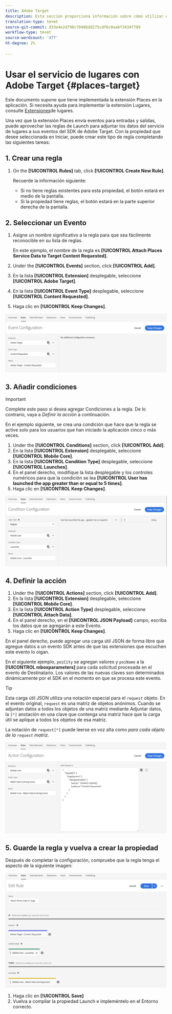 ```yaml
---
title: Adobe Target
description: Esta sección proporciona información sobre cómo utilizar el servicio de lugares con Adobe Target.
translation-type: tm+mt
source-git-commit: d33e4e2d798c7048bdd275cdf6c0aabf3434f789
workflow-type: tm+mt
source-wordcount: '477'
ht-degree: 2%

---
```



# Usar el servicio de lugares con Adobe Target {#places-target}

Este documento supone que tiene implementada la extensión Places en la aplicación. Si necesita ayuda para implementar la extensión Lugares, consulte [Extensiones](/help/places-ext-aep-sdks/places-extension/places-extension.md)de lugares.

Una vez que la extensión Places envía eventos para entradas y salidas, puede aprovechar las reglas de Launch para adjuntar los datos del servicio de lugares a sus eventos del SDK de Adobe Target. Con la propiedad que desee seleccionada en Iniciar, puede crear este tipo de regla completando las siguientes tareas:

## 1. Crear una regla

1. On the **[!UICONTROL Rules]** tab, click **[!UICONTROL Create New Rule]**.

   Recuerde la información siguiente:

   * Si no tiene reglas existentes para esta propiedad, el botón estará en medio de la pantalla.
   * Si la propiedad tiene reglas, el botón estará en la parte superior derecha de la pantalla.

## 2. Seleccionar un Evento

1. Asigne un nombre significativo a la regla para que sea fácilmente reconocible en su lista de reglas.

   En este ejemplo, el nombre de la regla es **[!UICONTROL Attach Places Service Data to Target Content Requested]**.

1. Under the **[!UICONTROL Events]** section, click **[!UICONTROL Add]**.
1. En la lista **[!UICONTROL Extension]** desplegable, seleccione **[!UICONTROL Adobe Target]**.
1. En la lista **[!UICONTROL Event Type]** desplegable, seleccione **[!UICONTROL Content Requested]**.
1. Haga clic en **[!UICONTROL Keep Changes]**.

![agregar un evento](/help/assets/ad-setEvent_target.png)

## 3. Añadir condiciones

>[!IMPORTANT]
>
>Complete este paso si desea agregar Condiciones a la regla. De lo contrario, vaya a *Definir la acción* a continuación.

En el ejemplo siguiente, se crea una condición que hace que la regla se active solo para los usuarios que han iniciado la aplicación cinco o más veces.

1. Under the **[!UICONTROL Conditions]** section, click **[!UICONTROL Add]**.
1. En la lista **[!UICONTROL Extension]** desplegable, seleccione **[!UICONTROL Mobile Core]**.
1. En la lista **[!UICONTROL Condition Type]** desplegable, seleccione **[!UICONTROL Launches]**.
1. En el panel derecho, modifique la lista desplegable y los controles numéricos para que la condición se lea **[!UICONTROL User has launched the app greater than or equal to 5 times]**.
1. Haga clic en **[!UICONTROL Keep Changes]**.

![agregar una condición](/help/assets/ad-setCondition_target.png)

## 4. Definir la acción

1. Under the **[!UICONTROL Actions]** section, click **[!UICONTROL Add]**.
1. En la lista **[!UICONTROL Extension]** desplegable, seleccione **[!UICONTROL Mobile Core]**.
1. En la lista **[!UICONTROL Action Type]** desplegable, seleccione **[!UICONTROL Attach Data]**.
1. En el panel derecho, en el **[!UICONTROL JSON Payload]** campo, escriba los datos que se agregarán a este Evento.
1. Haga clic en **[!UICONTROL Keep Changes]**.

En el panel derecho, puede agregar una carga útil JSON de forma libre que agregue datos a un evento SDK antes de que las extensiones que escuchen este evento lo oigan.

En el siguiente ejemplo, `poiCity` se agregan valores y `poiName` a la **[!UICONTROL mboxparameters]** para cada solicitud procesada en el evento de Destinatario. Los valores de las nuevas claves son determinados dinámicamente por el SDK en el momento en que se procesa este evento.

>[!TIP]
>
>Esta carga útil JSON utiliza una notación especial para el `request` objeto. En el evento original, `request` es una matriz de objetos anónimos. Cuando se adjuntan datos a todos los objetos de una matriz mediante Adjuntar datos, la `[*]` anotación en una clave que contenga una matriz hace que la carga útil se aplique a todos los objetos de esa matriz.
>
>La notación de `request[*]` puede leerse en voz alta como _para cada objeto de la `request` matriz_.

![definir la acción](/help/assets/ad-setAction-target.png)

## 5. Guarde la regla y vuelva a crear la propiedad

Después de completar la configuración, compruebe que la regla tenga el aspecto de la siguiente imagen:

![regla completada](/help/assets/ad-ruleComplete-target.png)

1. Haga clic en **[!UICONTROL Save]**
1. Vuelva a compilar la propiedad Launch e impleméntelo en el Entorno correcto.
